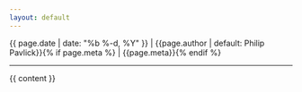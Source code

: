 ```yaml
---
layout: default
---
```


<time>{{ page.date | date: "%b %-d, %Y" }}</time> | {{page.author | default: Philip Pavlick}}{% if page.meta %} | {{page.meta}}{% endif %}

<hr />

{{ content }}
